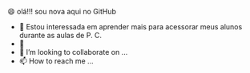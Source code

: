 :smile: olá!!!
sou nova aqui no GitHub
- 👀 Estou interessada em aprender mais para acessorar meus alunos durante as aulas de P. C.
- 🌱 
- 💞️ I’m looking to collaborate on ...
- 📫 How to reach me ...

<!---
rosalbakoerich/rosalbakoerich is a ✨ special ✨ repository because its `README.md` (this file) appears on your GitHub profile.
You can click the Preview link to take a look at your changes.
--->
